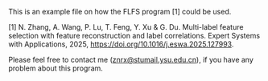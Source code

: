 This is an example file on how the FLFS program [1] could be used.

[1] N. Zhang, A. Wang, P. Lu, T. Feng, Y. Xu & G. Du. Multi-label feature selection with feature reconstruction and label correlations. Expert Systems with Applications, 2025, https://doi.org/10.1016/j.eswa.2025.127993.

Please feel free to contact me (znrx@stumail.ysu.edu.cn), if you have any problem about this program.
